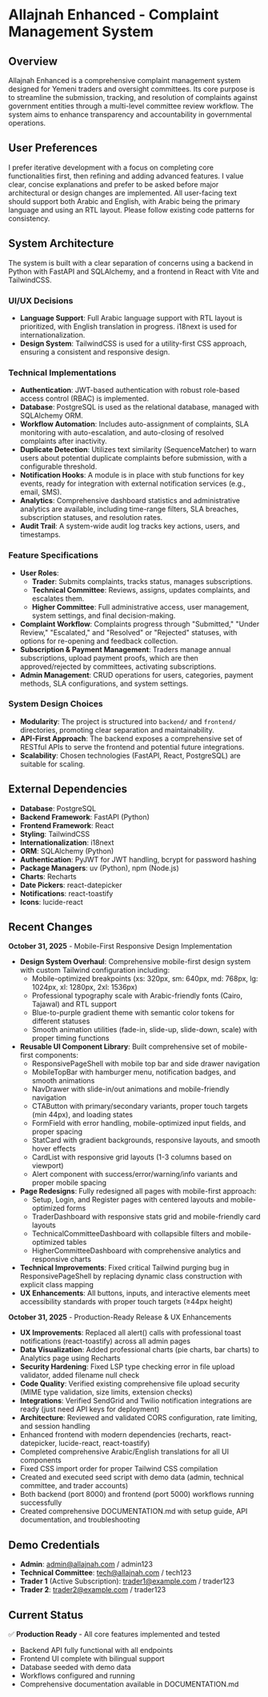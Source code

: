 # Allajnah Enhanced - Complaint Management System

## Overview
Allajnah Enhanced is a comprehensive complaint management system designed for Yemeni traders and oversight committees. Its core purpose is to streamline the submission, tracking, and resolution of complaints against government entities through a multi-level committee review workflow. The system aims to enhance transparency and accountability in governmental operations.

## User Preferences
I prefer iterative development with a focus on completing core functionalities first, then refining and adding advanced features. I value clear, concise explanations and prefer to be asked before major architectural or design changes are implemented. All user-facing text should support both Arabic and English, with Arabic being the primary language and using an RTL layout. Please follow existing code patterns for consistency.

## System Architecture
The system is built with a clear separation of concerns using a backend in Python with FastAPI and SQLAlchemy, and a frontend in React with Vite and TailwindCSS.

### UI/UX Decisions
-   **Language Support**: Full Arabic language support with RTL layout is prioritized, with English translation in progress. i18next is used for internationalization.
-   **Design System**: TailwindCSS is used for a utility-first CSS approach, ensuring a consistent and responsive design.

### Technical Implementations
-   **Authentication**: JWT-based authentication with robust role-based access control (RBAC) is implemented.
-   **Database**: PostgreSQL is used as the relational database, managed with SQLAlchemy ORM.
-   **Workflow Automation**: Includes auto-assignment of complaints, SLA monitoring with auto-escalation, and auto-closing of resolved complaints after inactivity.
-   **Duplicate Detection**: Utilizes text similarity (SequenceMatcher) to warn users about potential duplicate complaints before submission, with a configurable threshold.
-   **Notification Hooks**: A module is in place with stub functions for key events, ready for integration with external notification services (e.g., email, SMS).
-   **Analytics**: Comprehensive dashboard statistics and administrative analytics are available, including time-range filters, SLA breaches, subscription statuses, and resolution rates.
-   **Audit Trail**: A system-wide audit log tracks key actions, users, and timestamps.

### Feature Specifications
-   **User Roles**:
    -   **Trader**: Submits complaints, tracks status, manages subscriptions.
    -   **Technical Committee**: Reviews, assigns, updates complaints, and escalates them.
    -   **Higher Committee**: Full administrative access, user management, system settings, and final decision-making.
-   **Complaint Workflow**: Complaints progress through "Submitted," "Under Review," "Escalated," and "Resolved" or "Rejected" statuses, with options for re-opening and feedback collection.
-   **Subscription & Payment Management**: Traders manage annual subscriptions, upload payment proofs, which are then approved/rejected by committees, activating subscriptions.
-   **Admin Management**: CRUD operations for users, categories, payment methods, SLA configurations, and system settings.

### System Design Choices
-   **Modularity**: The project is structured into `backend/` and `frontend/` directories, promoting clear separation and maintainability.
-   **API-First Approach**: The backend exposes a comprehensive set of RESTful APIs to serve the frontend and potential future integrations.
-   **Scalability**: Chosen technologies (FastAPI, React, PostgreSQL) are suitable for scaling.

## External Dependencies
-   **Database**: PostgreSQL
-   **Backend Framework**: FastAPI (Python)
-   **Frontend Framework**: React
-   **Styling**: TailwindCSS
-   **Internationalization**: i18next
-   **ORM**: SQLAlchemy (Python)
-   **Authentication**: PyJWT for JWT handling, bcrypt for password hashing
-   **Package Managers**: uv (Python), npm (Node.js)
-   **Charts**: Recharts
-   **Date Pickers**: react-datepicker
-   **Notifications**: react-toastify
-   **Icons**: lucide-react

## Recent Changes
**October 31, 2025** - Mobile-First Responsive Design Implementation
-   **Design System Overhaul**: Comprehensive mobile-first design system with custom Tailwind configuration including:
    -   Mobile-optimized breakpoints (xs: 320px, sm: 640px, md: 768px, lg: 1024px, xl: 1280px, 2xl: 1536px)
    -   Professional typography scale with Arabic-friendly fonts (Cairo, Tajawal) and RTL support
    -   Blue-to-purple gradient theme with semantic color tokens for different statuses
    -   Smooth animation utilities (fade-in, slide-up, slide-down, scale) with proper timing functions
-   **Reusable UI Component Library**: Built comprehensive set of mobile-first components:
    -   ResponsivePageShell with mobile top bar and side drawer navigation
    -   MobileTopBar with hamburger menu, notification badges, and smooth animations
    -   NavDrawer with slide-in/out animations and mobile-friendly navigation
    -   CTAButton with primary/secondary variants, proper touch targets (min 44px), and loading states
    -   FormField with error handling, mobile-optimized input fields, and proper spacing
    -   StatCard with gradient backgrounds, responsive layouts, and smooth hover effects
    -   CardList with responsive grid layouts (1-3 columns based on viewport)
    -   Alert component with success/error/warning/info variants and proper mobile spacing
-   **Page Redesigns**: Fully redesigned all pages with mobile-first approach:
    -   Setup, Login, and Register pages with centered layouts and mobile-optimized forms
    -   TraderDashboard with responsive stats grid and mobile-friendly card layouts
    -   TechnicalCommitteeDashboard with collapsible filters and mobile-optimized tables
    -   HigherCommitteeDashboard with comprehensive analytics and responsive charts
-   **Technical Improvements**: Fixed critical Tailwind purging bug in ResponsivePageShell by replacing dynamic class construction with explicit class mapping
-   **UX Enhancements**: All buttons, inputs, and interactive elements meet accessibility standards with proper touch targets (≥44px height)

**October 31, 2025** - Production-Ready Release & UX Enhancements
-   **UX Improvements**: Replaced all alert() calls with professional toast notifications (react-toastify) across all admin pages
-   **Data Visualization**: Added professional charts (pie charts, bar charts) to Analytics page using Recharts
-   **Security Hardening**: Fixed LSP type checking error in file upload validator, added filename null check
-   **Code Quality**: Verified existing comprehensive file upload security (MIME type validation, size limits, extension checks)
-   **Integrations**: Verified SendGrid and Twilio notification integrations are ready (just need API keys for deployment)
-   **Architecture**: Reviewed and validated CORS configuration, rate limiting, and session handling
-   Enhanced frontend with modern dependencies (recharts, react-datepicker, lucide-react, react-toastify)
-   Completed comprehensive Arabic/English translations for all UI components
-   Fixed CSS import order for proper Tailwind CSS compilation
-   Created and executed seed script with demo data (admin, technical committee, and trader accounts)
-   Both backend (port 8000) and frontend (port 5000) workflows running successfully
-   Created comprehensive DOCUMENTATION.md with setup guide, API documentation, and troubleshooting

## Demo Credentials
-   **Admin**: admin@allajnah.com / admin123
-   **Technical Committee**: tech@allajnah.com / tech123
-   **Trader 1** (Active Subscription): trader1@example.com / trader123
-   **Trader 2**: trader2@example.com / trader123

## Current Status
✅ **Production Ready** - All core features implemented and tested
-   Backend API fully functional with all endpoints
-   Frontend UI complete with bilingual support
-   Database seeded with demo data
-   Workflows configured and running
-   Comprehensive documentation available in DOCUMENTATION.md